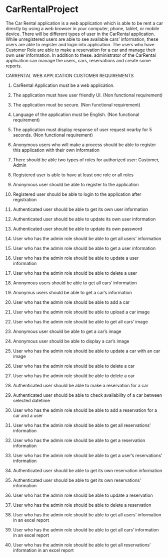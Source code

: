 # CarRentalProject
 The Car Rental application is a web application which is able to be rent a car directly by using a web browser in your computer, phone, tablet, or mobile device. There will be different types of user in the CarRental application. While unregistered users are able to see available cars’ information, these users are able to register and login into application. The users who have Customer Role are able to make a reservation for a car and manage their own user information. In addition to these. administrator of the CarRental application can manage the users, cars, reservations and create some reports. 
 
  CARRENTAL WEB APPLICATION CUSTOMER REQUIREMENTS
  
1. CarRental Application must be a web application.
2. The application must have user friendly UI. (Non functional requirement)
3. The application must be secure. (Non functional requirement)
4. Language of the application must be English. (Non functional requirement)
5. The application must display response of user request nearby for 5 seconds. (Non functional
requirement)
6. Anonymous users who will make a process should be able to register this application with 
their own information
7. There should be able two types of roles for authorized user: Customer, Admin
8. Registered user is able to have at least one role or all roles
9. Anonymous user should be able to register to the application
10. Registered user should be able to login to the application after registration
11. Authenticated user should be able to get its own user information
12. Authenticated user should be able to update its own user information
13. Authenticated user should be able to update its own password
14. User who has the admin role should be able to get all users’ information
15. User who has the admin role should be able to get a user information
16. User who has the admin role should be able to update a user information
17. User who has the admin role should be able to delete a user
18. Anonymous users should be able to get all cars’ information


19. Anonymus users should be able to get a car’s information
20. User who has the admin role should be able to add a car
21. User who has the admin role should be able to upload a car image
22. User who has the admin role should be able to get all cars’ image
23. Anonymous user should be able to get a car’s image
24. Anonymous user should be able to display a car’s image
25. User who has the admin role should be able to update a car with an car image
26. User who has the admin role should be able to delete a car
27. User who has the admin role should be able to delete a car
28. Authenticated user should be able to make a reservation for a car
29. Authenticated user should be able to check availability of a car between selected datetime
30. User who has the admin role should be able to add a reservation for a car and a user
31. User who has the admin role should be able to get all reservations’ information
32. User who has the admin role should be able to get a reservation information
33. User who has the admin role should be able to get a user’s reservations’ information
34. Authenticated user should be able to get its own reservation information
35. Authenticated user should be able to get its own reservations’ information
36. User who has the admin role should be able to update a reservation
37. User who has the admin role should be able to delete a reservation
38. User who has the admin role should be able to get all users’ information in an excel report
39. User who has the admin role should be able to get all cars’ information in an excel report
40. User who has the admin role should be able to get all reservations’ information in an excel 
report
